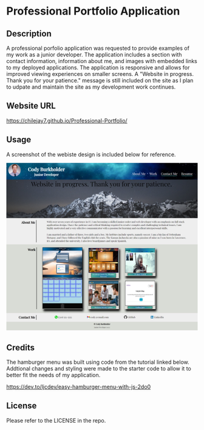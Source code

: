 # Professional Portfolio Application

## Description

A professional porfolio application was requested to provide examples of my work as a junior developer.  The application includes a section with contact information, information about me, and images with embedded links to my deployed applications.  The application is responsive and allows for improved viewing experiences on smaller screens.  A "Website in progress.  Thank you for your patience." message is still included on the site as I plan to udpate and maintain the site as my development work continues.

## Website URL

https://chilejay7.github.io/Professional-Portfolio/

## Usage

A screenshot of the webiste design is included below for reference.

![alt text](./assets/images/UpdatedPortfolio.png)

## Credits

The hamburger menu was built using code from the tutorial linked below.  Addtional changes and styling were made to the starter code to allow it to better fit the needs of my application.

https://dev.to/ljcdev/easy-hamburger-menu-with-js-2do0

## License

Please refer to the LICENSE in the repo.